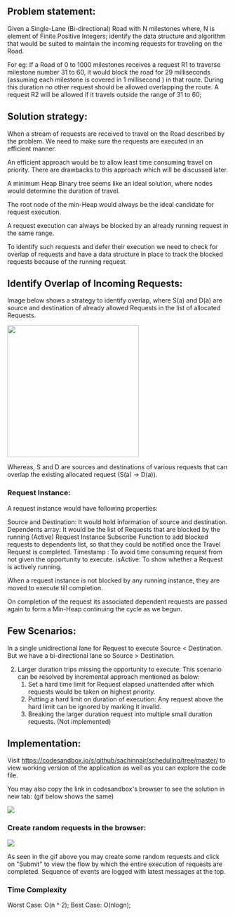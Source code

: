 ## Problem statement:

Given a Single-Lane (Bi-directional) Road with N milestones where, N is element of Finite Positive Integers; identify the data structure and algorithm that would be suited to maintain the incoming requests for traveling on the Road.

For eg: If a Road of 0 to 1000 milestones receives a request R1 to traverse milestone number 31 to 60, it would block the road for 29 milliseconds (assuming each milestone is covered in 1 millisecond ) in that route. During this duration no other request should be allowed overlapping the route. A request R2 will be allowed if it travels outside the range of 31 to 60;

## Solution strategy:

When a stream of requests are received to travel on the Road described by the problem. We need to make sure the requests are executed in an efficient manner. 

An efficient approach would be to allow least time consuming travel on priority. There are drawbacks to this approach which will be discussed later.

A minimum Heap Binary tree seems like an ideal solution, where nodes would determine the duration of travel.

The root node of the min-Heap would always be the ideal candidate for request execution.

A request execution can always be blocked by an already running request in the same range. 

To identify such requests and defer their execution we need to check for overlap of requests and have a data structure in place to track the blocked requests because of the running request.


## Identify Overlap of Incoming Requests:

Image below shows a strategy to identify overlap, where S(a) and D(a) are source and destination of already allowed Requests in the list of allocated Requests. 

<img src="https://user-images.githubusercontent.com/1617638/89754318-0e4f2080-daf9-11ea-94da-2152bc9190e2.jpeg" width="300">


Whereas, S and D are sources and destinations of various requests that can overlap the existing allocated request (S(a) -> D(a)).


### Request Instance:

A request instance would have following properties:

Source and Destination: It would hold information of source and destination.
Dependents array: It would be the list of Requests that are blocked by the running (Active) Request Instance 
Subscribe Function to add blocked requests to dependents list, so that they could be notified once the Travel Request is completed.
Timestamp : To avoid time consuming request from not given the opportunity to execute.
isActive: To show whether a Request is actively running.


When a request instance is not blocked by any running instance, they are moved to execute till completion.

On completion of the request its associated dependent requests are passed again to form a Min-Heap continuing the cycle as we begun.


## Few Scenarios:

In a single unidirectional lane for Request to execute Source < Destination. But we have a bi-directional lane so Source > Destination.

2.  Larger duration trips missing the opportunity to execute:
	This scenario can be resolved by incremental approach mentioned as below:
	1. Set a hard time limit for Request elapsed unattended after which requests would be taken on highest priority.
	2. Putting a hard limit on duration of execution: Any request above the hard limit can be ignored by marking it invalid.
	3. Breaking the larger duration request into multiple small duration requests. (Not implemented)


## Implementation:

Visit https://codesandbox.io/s/github/sachinnair/scheduling/tree/master/ to view working version of the application as well as you can explore the code file.

You may also copy the link in codesandbox's browser to see the solution in new tab: (gif below shows the same)

![](https://user-images.githubusercontent.com/1617638/89753733-01313200-daf7-11ea-8f5c-352ce403f8c2.gif)




### Create random requests in the browser:

![](https://user-images.githubusercontent.com/1617638/89753730-fd051480-daf6-11ea-9498-c8d369f544cf.gif)

As seen in the gif above you may create some random requests and click on "Submit" to view the flow by which the entire execution of requests are completed. Sequence of events are logged with latest messages at the top.




### Time Complexity

Worst Case: O(n ^ 2);
Best Case: O(nlogn);




